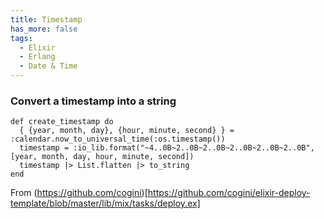 ```yaml
---
title: Timestamp
has_more: false
tags:
  - Elixir
  - Erlang
  - Date & Time
---
```


### Convert a timestamp into a string
```
def create_timestamp do
  { {year, month, day}, {hour, minute, second} } = :calendar.now_to_universal_time(:os.timestamp())
  timestamp = :io_lib.format("~4..0B~2..0B~2..0B~2..0B~2..0B~2..0B", [year, month, day, hour, minute, second])
  timestamp |> List.flatten |> to_string
end
```

From (https://github.com/cogini)[https://github.com/cogini/elixir-deploy-template/blob/master/lib/mix/tasks/deploy.ex]

<!--more-->

